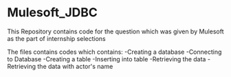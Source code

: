 # Mulesoft_JDBC

This Repository contains code for the question which was given by Mulesoft as the part of internship selections

The files contains codes which contains:
  -Creating a database
  -Connecting to Database
  -Creating a table
  -Inserting into table
  -Retrieving the data
  -Retrieving the data with actor's name
  
